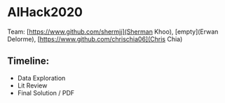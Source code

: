 # AIHack2020

Team: [https://www.github.com/shermjj](Sherman Khoo), [empty](Erwan Delorme), [https://www.github.com/chrischia06](Chris Chia)

## Timeline:

+ Data Exploration
+ Lit Review
+ Final Solution / PDF

 
